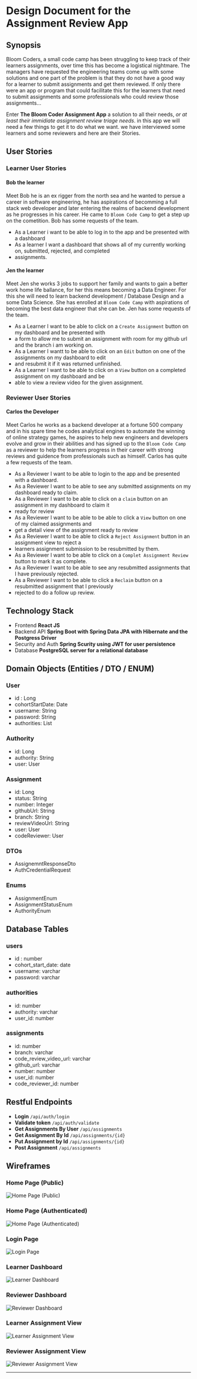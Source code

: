 # Design Document for the Assignment Review App


## Synopsis
Bloom Coders, a small code camp has been struggling to keep track of their learners assignments, over time
this has become a logistical nightmare. The managers have requested the engineering teams come up with some
solutions and one part of the problem is that they do not
have a good way for a learner to submit assignments and get them reviewed. If only there were an app or program
that could facilitate this for the learners that need to submit assignments and some professionals who could 
review those assignments...

Enter **The Bloom Coder Assignment App** a solution to all their needs, *or at least their immidiate assignment
review triage needs*. in this app we will need a few things to get it to do what we want. we have interviewed
some learners and some reviewers and here are their Stories.

## User Stories

### Learner User Stories
#### Bob the learner
Meet Bob he is an ex rigger from the north sea and he wanted to persue a career in software engineering, he has
aspirations of becomming a full stack web developer and later entering the realms of backend development as he 
progresses in his career. He came to `Bloom Code Camp` to get a step up on the cometition. Bob has some requests
of the team.

- As a Learner i want to be able to log in to the app and be presented with a dashboard
- As a learner I want a dashboard that shows all of my currently working on, submitted, rejected, and completed
- assignments.

#### Jen the learner
Meet Jen she works 3 jobs to support her family and wants to gain a better work home life ballance, for her this
means becoming a Data Engineer. For this she will need to learn backend development / Database Design and a some
Data Science. She has enrolled at `Bloom Code Camp` with aspirations of becoming the best data engineer that she
can be. Jen has some requests of the team.

- As a Learner I want to be able to click on a `Create Assignment` button on my dashboard and be presented with
- a form to allow me to submit an assignment with room for my github url and the branch i am working on.
- As a Learner I wantt to be able to click on an `Edit` button on one of the assignments on my dashboard to edit
- and resubmit it if it was returned unfinished.
- As a Learner I want to be able to click on a `View` button on a completed assignment on my dashboard and be
- able to view a review video for the given assignment.

### Reviewer User Stories

#### Carlos the Developer
Meet Carlos he works as a backend developer at a fortune 500 company and in his spare time he codes analytical 
engines to automate the winning of online strategy games, he aspires to help new engineers and developers
evolve and grow in their abilities and has signed up to the `Bloom Code Camp` as a reviewer to help the 
learners progress in their career with strong reviews and guidence from professionals such as himself.
Carlos has quite a few requests of the team.

- As a Reviewer I want to be able to login to the app and be presented with a dashboard.
- As a Reviewer I want to be able to see any submitted assignments on my dashboard ready to claim.
- As a Reviewer I want to be able to click on a `claim` button on an assignment in my dashboard to claim it
- ready for review
- As a Reviewer I want to be able to be able to click a `View` button on one of my claimed assignments and 
- get a detail view of the assignment ready to review
- As a Reviewer I want to be able to click a `Reject Assignment` button in an assignment view to reject a 
- learners assignment submission to be resubmitted by them.
- As a Reviewer I want to be able to click on a `Complet Assignment Review` button to mark it as complete.
- As a Reviewer I want to be able to see any resubmitted assignments that I have previously rejected.
- As a Reviewer I want to be able to click a `Reclaim` button on a resubmitted assignment that I previously
- rejected to do a follow up review.

## Technology Stack
- Frontend **React JS**
- Backend API **Spring Boot with Spring Data JPA with Hibernate and the Postgress Driver**
- Security and Auth **Spring Scurity using JWT for user persistence**
- Database **PostgreSQL server for a relational database**

## Domain Objects (Entities / DTO / ENUM)

### User
- id : Long
- cohortStartDate: Date
- username: String
- password: String
- authorities: List<Authority>

### Authority
- id: Long
- authority: String
- user: User

### Assignment
- id: Long
- status: String
- number: Integer
- githubUrl: String
- branch: String
- reviewVideoUrl: String
- user: User
- codeReviewer: User

### DTOs
- AssignemntResponseDto
- AuthCredentialRequest

### Enums
- AssignmentEnum
- AssignmentStatusEnum
- AuthorityEnum

## Database Tables

### users
- id : number
- cohort_start_date: date
- username: varchar
- password: varchar

### authorities
- id: number
- authority: varchar
- user_id: number

### assignments
- id: number
- branch: varchar
- code_review_video_url: varchar
- github_url: varchar
- number: number
- user_id: number
- code_reviewer_id: number

## Restful Endpoints

- **Login**                     `/api/auth/login`
- **Validate token**            `/api/auth/validate`
- **Get Assignments By User**   `/api/assignments`
- **Get Assignment By Id**      `/api/assignments/{id}`
- **Put Assignment by Id**      `/api/assignments/{id}`
- **Post Assignment**           `/api/assignments`



## Wireframes

### Home Page (Public)
![Home Page (Public)](./images/home_page_public.jpg)

### Home Page (Authenticated)
![Home Page (Authenticated)](./images/home_page_authenticated.jpg)

### Login Page
![Login Page](./images/login_page.jpg)

### Learner Dashboard
![Learner Dashboard](./images/learner_dashboard.jpg)

### Reviewer Dashboard
![Reviewer Dashboard](./images/reviewer_dashboard.jpg)

### Learner Assignment View
![Learner Assignment View](./images/learner_assignment_view.jpg)

### Reviewer Assignment View
![Reviewer Assignment View](./images/reviewer_assignment_view.jpg)
___